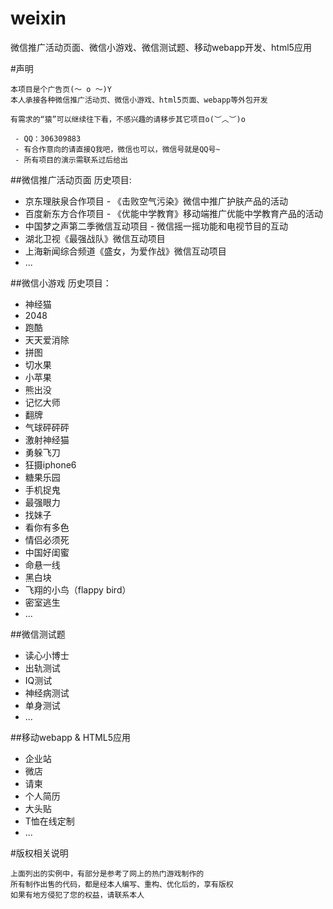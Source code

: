 weixin
======

微信推广活动页面、微信小游戏、微信测试题、移动webapp开发、html5应用

#声明
```
本项目是个广告页(～ o ～)Y
本人承接各种微信推广活动页、微信小游戏、html5页面、webapp等外包开发

有需求的“猿”可以继续往下看，不感兴趣的请移步其它项目o(︶︿︶)o

 - QQ：306309883
 - 有合作意向的请直接Q我吧，微信也可以，微信号就是QQ号~
 - 所有项目的演示需联系过后给出

```

##微信推广活动页面
历史项目:
 + 京东理肤泉合作项目 - 《击败空气污染》微信中推广护肤产品的活动
 + 百度新东方合作项目 - 《优能中学教育》移动端推广优能中学教育产品的活动
 + 中国梦之声第二季微信互动项目 - 微信摇一摇功能和电视节目的互动
 + 湖北卫视《最强战队》微信互动项目
 + 上海新闻综合频道《盛女，为爱作战》微信互动项目
 + ...

##微信小游戏
历史项目：
 + 神经猫
 + 2048
 + 跑酷
 + 天天爱消除
 + 拼图
 + 切水果
 + 小苹果
 + 熊出没
 + 记忆大师
 + 翻牌
 + 气球砰砰砰
 + 激射神经猫
 + 勇躲飞刀
 + 狂摄iphone6
 + 糖果乐园
 + 手机捉鬼
 + 最强眼力
 + 找妹子
 + 看你有多色
 + 情侣必须死
 + 中国好闺蜜
 + 命悬一线
 + 黑白块
 + 飞翔的小鸟（flappy bird）
 + 密室逃生
 + ...

##微信测试题
 + 读心小博士
 + 出轨测试
 + IQ测试
 + 神经病测试
 + 单身测试
 + ...

##移动webapp & HTML5应用
 + 企业站
 + 微店
 + 请柬
 + 个人简历
 + 大头贴
 + T恤在线定制
 + ...

#版权相关说明
```
上面列出的实例中，有部分是参考了网上的热门游戏制作的
所有制作出售的代码，都是经本人编写、重构、优化后的，享有版权
如果有地方侵犯了您的权益，请联系本人
```